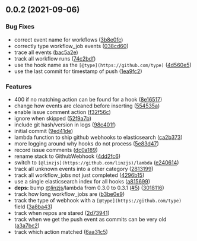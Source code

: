 <a name="0.0.2"></a>
## 0.0.2 (2021-09-06)


### Bug Fixes

* correct event name for workflows ([3b8e0fc](https://github.com/linz/elasticsearch-github/commit/3b8e0fc))
* correctly type workflow_job events ([038cd60](https://github.com/linz/elasticsearch-github/commit/038cd60))
* trace all events ([bac5a2e](https://github.com/linz/elasticsearch-github/commit/bac5a2e))
* track all workflow runs ([74c2bdf](https://github.com/linz/elasticsearch-github/commit/74c2bdf))
* use the hook name as the `[@type](https://github.com/type)` ([4d560e5](https://github.com/linz/elasticsearch-github/commit/4d560e5))
* use the last commit for timestamp of push ([1ea9fc2](https://github.com/linz/elasticsearch-github/commit/1ea9fc2))


### Features

* 400 if no matching action can be found for a hook ([8e16517](https://github.com/linz/elasticsearch-github/commit/8e16517))
* change how events are cleaned before inserting ([554535a](https://github.com/linz/elasticsearch-github/commit/554535a))
* enable issue comment action ([f32f56c](https://github.com/linz/elasticsearch-github/commit/f32f56c))
* ignore when skipped ([52f9a7b](https://github.com/linz/elasticsearch-github/commit/52f9a7b))
* include git hash/version in logs ([98c401f](https://github.com/linz/elasticsearch-github/commit/98c401f))
* initial commit ([9ed41de](https://github.com/linz/elasticsearch-github/commit/9ed41de))
* lambda function to ship github webhooks to elasticsearch ([ca2b373](https://github.com/linz/elasticsearch-github/commit/ca2b373))
* more logging around why hooks do not process ([5e83d47](https://github.com/linz/elasticsearch-github/commit/5e83d47))
* record issue comments ([dc0a189](https://github.com/linz/elasticsearch-github/commit/dc0a189))
* rename stack to GithubWebhook ([4dd2fc6](https://github.com/linz/elasticsearch-github/commit/4dd2fc6))
* switch to `[@linzjs](https://github.com/linzjs)/lambda` ([e240614](https://github.com/linz/elasticsearch-github/commit/e240614))
* track all unknown events into a other category ([2813199](https://github.com/linz/elasticsearch-github/commit/2813199))
* track all workflow_jobs not just completed ([4296b15](https://github.com/linz/elasticsearch-github/commit/4296b15))
* use a single elasticsearch index for all hooks ([a815699](https://github.com/linz/elasticsearch-github/commit/a815699))
* **deps:** bump [@linzjs](https://github.com/linzjs)/lambda from 0.3.0 to 0.3.1 ([#5](https://github.com/linz/elasticsearch-github/issues/5)) ([3018116](https://github.com/linz/elasticsearch-github/commit/3018116))
* track how long workflow_jobs are ([b3be0e9](https://github.com/linz/elasticsearch-github/commit/b3be0e9))
* track the type of webhook with a `[@type](https://github.com/type)` field ([3a8ba43](https://github.com/linz/elasticsearch-github/commit/3a8ba43))
* track when repos are stared ([2d73941](https://github.com/linz/elasticsearch-github/commit/2d73941))
* track when we get the push event as commits can be very old ([a3a7bc2](https://github.com/linz/elasticsearch-github/commit/a3a7bc2))
* track which action matched ([6aa31c5](https://github.com/linz/elasticsearch-github/commit/6aa31c5))



